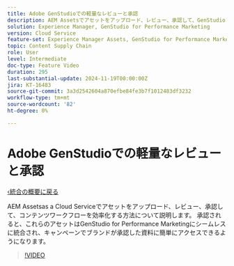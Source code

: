 ```yaml
---
title: Adobe GenStudioでの軽量なレビューと承認
description: AEM Assetsでアセットをアップロード、レビュー、承認して、GenStudio for Performance Marketingで使用できるようにするユースケースを説明します。
solution: Experience Manager, GenStudio for Performance Marketing
version: Cloud Service
feature-set: Experience Manager Assets, GenStudio for Performance Marketing
topic: Content Supply Chain
role: User
level: Intermediate
doc-type: Feature Video
duration: 295
last-substantial-update: 2024-11-19T00:00:00Z
jira: KT-16483
source-git-commit: 3a3d2542604a870efbe84fe3b7f1012483df3232
workflow-type: tm+mt
source-wordcount: '82'
ht-degree: 0%

---
```



# Adobe GenStudioでの軽量なレビューと承認

[‹統合の概要に戻る](./overview.md)

AEM Assetsas a Cloud Serviceでアセットをアップロード、レビュー、承認して、コンテンツワークフローを効率化する方法について説明します。 承認されると、これらのアセットはGenStudio for Performance Marketingにシームレスに統合され、キャンペーンでブランドが承認した資料に簡単にアクセスできるようになります。

>[!VIDEO](https://video.tv.adobe.com/v/3439265/?learn=on)
